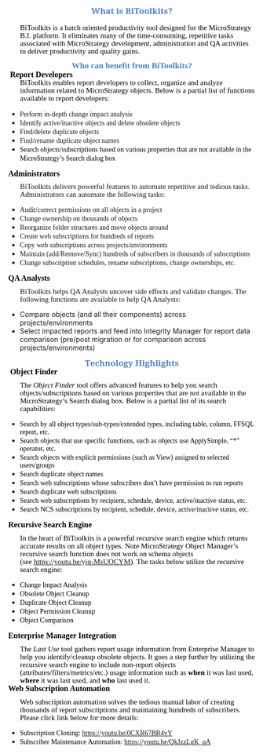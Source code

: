 <h2 style='margin-top:10.0pt;margin-right:0in;margin-bottom:.0001pt;margin-left:0in;line-height:107%;font-size:17px;font-family:"Cambria","serif";color:#4F81BD;text-align:center;'>What is BiToolkits?</h2>
<p style='margin-top:0in;margin-right:0in;margin-bottom:.0001pt;margin-left:0in;line-height:107%;font-size:15px;font-family:"Calibri","sans-serif";'><br></p>
<p style='margin-top:0in;margin-right:0in;margin-bottom:.0001pt;margin-left:.25in;line-height:107%;font-size:15px;font-family:"Calibri","sans-serif";'><span style="line-height:107%;color:black;">BiToolkits is a batch oriented productivity tool designed for the MicroStrategy B.I. platform. It eliminates many of the time-consuming, repetitive tasks associated with MicroStrategy development, administration and QA activities to deliver productivity and quality gains.</span></p>
<h2 style="margin: 10pt 0in 0.0001pt; line-height: 107%; font-size: 17px; font-family: Cambria, serif; color: rgb(79, 129, 189); text-align: center;">Who can benefit from BiToolkits?</h2>
<p style='margin-top:0in;margin-right:0in;margin-bottom:.0001pt;margin-left:0in;line-height:107%;font-size:15px;font-family:"Calibri","sans-serif";'>&nbsp;<strong><span style="font-size:16px;line-height:107%;color:black;">Report Developers</span></strong></p>
<p style='margin-top:0in;margin-right:0in;margin-bottom:8.0pt;margin-left:.25in;line-height:107%;font-size:15px;font-family:"Calibri","sans-serif";'><span style="color:black;">BiToolkits enables report developers to collect, organize and analyze information related to MicroStrategy objects. Below is a partial list of functions available to report developers:</span></p>
<ul style="list-style-type: disc;">
    <li><span style="font-family:Calibri;">Perform in-depth change impact analysis</span></li>
    <li><span style="font-family:Calibri;">Identify active/inactive objects and delete obsolete objects</span></li>
    <li><span style="font-family:Calibri;">Find/delete duplicate objects</span></li>
    <li><span style="font-family:Calibri;">Find/rename duplicate object names</span></li>
    <li><span style="font-family:Calibri;color:black;">Search objects/subscriptions based on various properties that are not available in the MicroStrategy&rsquo;s Search dialog box</span> &nbsp;</li>
</ul>
<p style='margin-top:0in;margin-right:0in;margin-bottom:8.0pt;margin-left:0in;line-height:107%;font-size:15px;font-family:"Calibri","sans-serif";'><strong><span style="font-size:16px;line-height:107%;color:black;">Administrators</span></strong></p>
<p style='margin-top:0in;margin-right:0in;margin-bottom:8.0pt;margin-left:.25in;line-height:107%;font-size:15px;font-family:"Calibri","sans-serif";'>BiToolkits delivers powerful features to automate repetitive and tedious tasks. Administrators can automate the following tasks:</p>
<ul style="list-style-type: disc;">
    <li><span style="font-family:Calibri;">Audit/correct permissions on all objects in a project</span></li>
    <li><span style="font-family:Calibri;">Change ownership on thousands of objects</span></li>
    <li><span style="font-family:Calibri;">Reorganize folder structures and move objects around</span></li>
    <li><span style="font-family:Calibri;">Create web subscriptions for hundreds of reports</span></li>
    <li><span style="font-family:Calibri;">Copy web subscriptions across projects/environments</span></li>
    <li><span style="font-family:Calibri;">Maintain (add/Remove/Sync) hundreds of subscribers in thousands of subscriptions</span></li>
    <li><span style="font-family:Calibri;">Change subscription schedules, rename subscriptions, change ownerships, etc.</span></li>
</ul>
<p style='margin-top:0in;margin-right:0in;margin-bottom:8.0pt;margin-left:0in;line-height:107%;font-size:15px;font-family:"Calibri","sans-serif";'><strong><span style="font-size:16px;line-height:107%;color:black;">QA Analysts</span></strong></p>
<p style='margin-top:0in;margin-right:0in;margin-bottom:8.0pt;margin-left:.25in;line-height:107%;font-size:15px;font-family:"Calibri","sans-serif";'>BiToolkits helps QA Analysts uncover side effects and validate changes. The following functions are available to help QA Analysts:</p>
<ul style="list-style-type: disc;">
    <li>Compare objects (and all their components) across projects/environments</li>
    <li>Select impacted reports and feed into Integrity Manager for report data comparison (pre/post migration or for comparison across projects/environments)</li>
</ul>
<h2 style='margin-top:10.0pt;margin-right:0in;margin-bottom:.0001pt;margin-left:0in;line-height:107%;font-size:17px;font-family:"Cambria","serif";color:#4F81BD;text-align:center;'>Technology Highlights</h2>
<p style='margin-top:0in;margin-right:0in;margin-bottom:8.0pt;margin-left:0in;line-height:107%;font-size:15px;font-family:"Calibri","sans-serif";'><strong><span style="font-size:16px;line-height:107%;color:black;">&nbsp;</span></strong><strong><span style="font-size:16px;line-height:107%;color:black;">Object Finder</span></strong></p>
<p style='margin-top:0in;margin-right:0in;margin-bottom:8.0pt;margin-left:.25in;line-height:107%;font-size:15px;font-family:"Calibri","sans-serif";'><span style="color:black;">The <em>Object Finder</em> tool offers advanced features to help you search objects/subscriptions based on various properties that are not available in the MicroStrategy&rsquo;s Search dialog box. Below is a partial list of its search capabilities:</span></p>
<ul style="list-style-type: disc;">
    <li><span style="font-family:Calibri;color:black;">Search by all object types/sub-types/extended types, including table, column, FFSQL report, etc.</span></li>
    <li><span style="font-family:Calibri;color:black;">Search objects that use specific functions, such as objects use ApplySimple, &ldquo;*&rdquo; operator, etc.</span></li>
    <li><span style="font-family:Calibri;color:black;">Search objects with explicit permissions (such as View) assigned to selected users/groups</span></li>
    <li><span style="font-family:Calibri;color:black;">Search duplicate object names</span></li>
    <li><span style="font-family:Calibri;color:black;">Search web subscriptions whose subscribers don&rsquo;t have permission to run reports</span></li>
    <li><span style="font-family:Calibri;color:black;">Search duplicate web subscriptions</span></li>
    <li><span style="font-family:Calibri;color:black;">Search web subscriptions by recipient, schedule, device, active/inactive status, etc.</span></li>
    <li><span style="font-family:Calibri;color:black;">Search NCS subscriptions by recipient, schedule, device, active/inactive status, etc.</span></li>
</ul>
<p style='margin-top:0in;margin-right:0in;margin-bottom:8.0pt;margin-left:0in;line-height:107%;font-size:15px;font-family:"Calibri","sans-serif";'><strong><span style="font-size:16px;line-height:107%;color:black;">Recursive Search Engine</span></strong></p>
<p style='margin-top:0in;margin-right:0in;margin-bottom:8.0pt;margin-left:.25in;line-height:107%;font-size:15px;font-family:"Calibri","sans-serif";'><span style="color:black;">In the heart of BiToolkits is a powerful recursive search engine which returns accurate results on all object types. Note MicroStrategy Object Manager&rsquo;s recursive search function does not work on schema objects (see&nbsp;</span><a href="https://youtu.be/yjq-MsUOCYM">https://youtu.be/yjq-MsUOCYM</a><span style="color:black;">). The tasks below utilize the recursive search engine:</span></p>
<ul style="list-style-type: disc;">
    <li><span style="font-family:Calibri;color:black;">Change Impact Analysis</span></li>
    <li><span style="font-family:Calibri;color:black;">Obsolete Object Cleanup</span></li>
    <li><span style="font-family:Calibri;color:black;">Duplicate Object Cleanup</span></li>
    <li><span style="font-family:Calibri;color:black;">Object Permission Cleanup</span></li>
    <li><span style="font-family:Calibri;color:black;">Object Comparison</span></li>
</ul>
<p style='margin-top:0in;margin-right:0in;margin-bottom:8.0pt;margin-left:0in;line-height:107%;font-size:15px;font-family:"Calibri","sans-serif";'><strong><span style="font-size:16px;line-height:107%;color:black;">Enterprise Manager Integration</span></strong></p>
<p style='margin-top:0in;margin-right:0in;margin-bottom:.0001pt;margin-left:.25in;line-height:107%;font-size:15px;font-family:"Calibri","sans-serif";'><span style="color:black;">The <em>Last Use</em> tool gathers report usage information from Enterprise Manager to help you identify/cleanup obsolete objects. It goes a step further by utilizing the recursive search engine to include non-report objects (attributes/filters/metrics/etc.) usage information such as <strong>when</strong> it was last used, <strong>where</strong> it was last used, and <strong>who</strong> last used it.</span></p>
<p style='margin-top:0in;margin-right:0in;margin-bottom:8.0pt;margin-left:0in;line-height:107%;font-size:15px;font-family:"Calibri","sans-serif";'><strong><span style="font-size:16px;line-height:107%;color:black;">Web Subscription Automation</span></strong></p>
<p style='margin-top:0in;margin-right:0in;margin-bottom:8.0pt;margin-left:.25in;line-height:107%;font-size:15px;font-family:"Calibri","sans-serif";'><span style="color:black;">Web subscription automation solves the tedious manual labor of creating thousands of report subscriptions and maintaining hundreds of subscribers. Please click link below for more details:</span></p>
<ul style="list-style-type: disc;">
    <li><span style="font-family:Calibri;color:black;">Subscription Cloning:&nbsp;</span><a href="https://youtu.be/0CXR67BR4vY"><span style="font-family:Calibri;">https://youtu.be/0CXR67BR4vY</span></a></li>
    <li><span style="font-family:Calibri;color:black;">Subscriber Maintenance Automation:&nbsp;</span><a href="https://youtu.be/QkJzzLgK_qA"><span style="font-family:Calibri;">https://youtu.be/QkJzzLgK_qA</span></a></li>
</ul>
